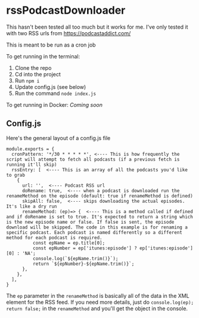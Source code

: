 # rssPodcastDownloader
This hasn't been tested all too much but it works for me. I've only tested it with two RSS urls from https://podcastaddict.com/

This is meant to be run as a cron job

To get running in the terminal: 
1. Clone the repo
2. Cd into the project
3. Run `npm i`
4. Update config.js (see below)
4. Run the command `node index.js`

To get running in Docker:
_Coming soon_

## Config.js
Here's the general layout of a config.js file
```
module.exports = {
  cronPattern: '*/30 * * * * *', <---- This is how frequently the script will attempt to fetch all podcasts (if a previous fetch is running it'll skip)
  rssEntry: [  <---- This is an array of all the podcasts you'd like to grab
    {
      url: '',  <---- Podcast RSS url
      doRename: true,  <---- when a podcast is downloaded run the renameMethod on the episode (default: true if renameMethod is defined)
      skipAll: false,  <---- skips downloading the actual episodes. It's like a dry run
      renameMethod: (ep)=> {  <---- This is a method called if defined and if doRename is set to true. It's expected to return a string which is the new episode name or false. If false is sent, the episode download will be skipped. The code in this example is for renaming a specific podcast. Each podcast is named differently so a different method for each podcast is required.
          const epName = ep.title[0];
          const epNumber = ep['itunes:episode'] ? ep['itunes:episode'][0] : 'NA';
          console.log(`${epName.trim()}`);
          return `${epNumber}-${epName.trim()}`;
      },
    },
  ],  
}

```

The `ep` parameter in the `renameMethod` is basically all of the data in the XML <item> element for the RSS feed. If you need more details, just do `console.log(ep); return false;` in the `renameMethod` and you'll get the object in the console.
